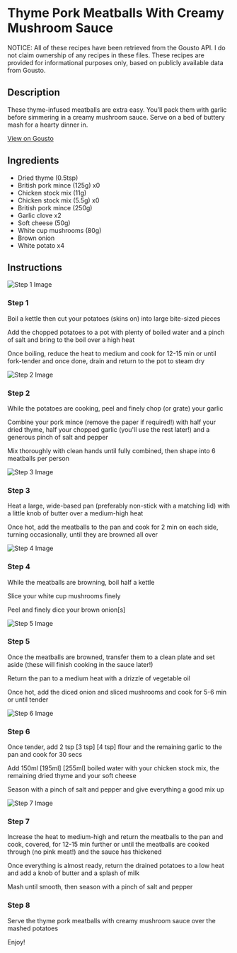 # Thyme Pork Meatballs With Creamy Mushroom Sauce

NOTICE: All of these recipes have been retrieved from the Gousto API. I do not claim ownership of any recipes in these files. These recipes are provided for informational purposes only, based on publicly available data from Gousto.

## Description

These thyme-infused meatballs are extra easy. You’ll pack them with garlic before simmering in a creamy mushroom sauce. Serve on a bed of buttery mash for a hearty dinner in.

[View on Gousto](https://www.gousto.co.uk/recipes/cookbook/thyme-pork-meatballs-with-creamy-mushroom-sauce)

## Ingredients

- Dried thyme (0.5tsp)
- British pork mince (125g) x0
- Chicken stock mix (11g)
- Chicken stock mix (5.5g) x0
- British pork mince (250g)
- Garlic clove x2
- Soft cheese (50g)
- White cup mushrooms (80g)
- Brown onion
- White potato x4

## Instructions

![Step 1 Image](https://production-media.gousto.co.uk/cms/recipe-step-image/step-1-1673367147883-x200.jpg)

### Step 1

Boil a kettle then cut your potatoes (skins on) into large bite-sized pieces

Add the chopped potatoes to a pot with plenty of boiled water and a pinch of salt and bring to the boil over a high heat

Once boiling, reduce the heat to medium and cook for 12-15 min or until fork-tender and once done, drain and return to the pot to steam dry

![Step 2 Image](https://production-media.gousto.co.uk/cms/recipe-step-image/step-2-1673367150127-x200.jpg)

### Step 2

While the potatoes are cooking, peel and finely chop (or grate) your garlic

Combine your pork mince (remove the paper if required!) with half your dried thyme, half your chopped garlic (you'll use the rest later!) and a generous pinch of salt and pepper

Mix thoroughly with clean hands until fully combined, then shape into 6 meatballs per person

![Step 3 Image](https://production-media.gousto.co.uk/cms/recipe-step-image/step-3-1673367153152-x200.jpg)

### Step 3

Heat a large, wide-based pan (preferably non-stick with a matching lid) with a little knob of butter over a medium-high heat

Once hot, add the meatballs to the pan and cook for 2 min on each side, turning occasionally, until they are browned all over

![Step 4 Image](https://production-media.gousto.co.uk/cms/recipe-step-image/step-4-1673367155580-x200.jpg)

### Step 4

While the meatballs are browning, boil half a kettle

Slice your white cup mushrooms finely

Peel and finely dice your brown onion[s]

![Step 5 Image](https://production-media.gousto.co.uk/cms/recipe-step-image/step-5-1673367158068-x200.jpg)

### Step 5

Once the meatballs are browned, transfer them to a clean plate and set aside (these will finish cooking in the sauce later!)

Return the pan to a medium heat with a drizzle of vegetable oil

Once hot, add the diced onion and sliced mushrooms and cook for 5-6 min or until tender

![Step 6 Image](https://production-media.gousto.co.uk/cms/recipe-step-image/step-6-1673367161554-x200.jpg)

### Step 6

Once tender, add 2 tsp <span class="text-purple">[3 tsp]</span> <span class="text-danger">[4 tsp] </span>flour and the remaining garlic to the pan and cook for 30 secs

Add 150ml <span class="text-purple">[195ml]</span> <span class="text-danger">[255ml]</span> boiled water with your chicken stock mix, the remaining dried thyme and your soft cheese

Season with a pinch of salt and pepper and give everything a good mix up

![Step 7 Image](https://production-media.gousto.co.uk/cms/recipe-step-image/step-7-1673367164199-x200.jpg)

### Step 7

Increase the heat to medium-high and return the meatballs to the pan and cook, covered, for 12-15 min further or until the meatballs are cooked through (no pink meat!) and the sauce has thickened

Once everything is almost ready, return the drained potatoes to a low heat and add a knob of butter and a splash of milk

Mash until smooth, then season with a pinch of salt and pepper

### Step 8

Serve the thyme pork meatballs with creamy mushroom sauce over the mashed potatoes

Enjoy!

